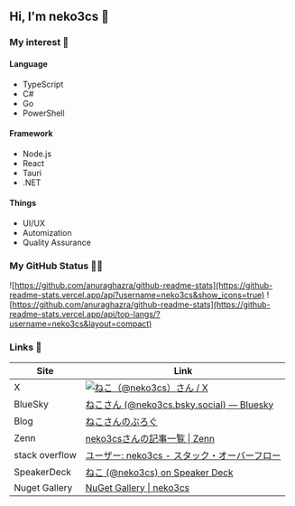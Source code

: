 ## Hi, I'm neko3cs 👋

### My interest 👀

#### Language

- TypeScript
- C#
- Go
- PowerShell

#### Framework

- Node.js
- React
- Tauri
- .NET

#### Things

- UI/UX
- Automization
- Quality Assurance

### My GitHub Status 🐙🐱

![https://github.com/anuraghazra/github-readme-stats](https://github-readme-stats.vercel.app/api?username=neko3cs&show_icons=true)
![https://github.com/anuraghazra/github-readme-stats](https://github-readme-stats.vercel.app/api/top-langs/?username=neko3cs&layout=compact)

### Links 🔗

| Site           | Link                                                                                                                  |
| -------------- | --------------------------------------------------------------------------------------------------------------------- |
| X              | [![ねこ（@neko3cs）さん / X](https://img.shields.io/twitter/follow/neko3cs.svg?style=social)](https://twitter.com/neko3cs) |
| BlueSky        | [ねこさん (@neko3cs.bsky.social) — Bluesky](https://bsky.app/profile/neko3cs.bsky.social)                               |
| Blog           | [ねこさんのぶろぐ](https://www.neko3cs.net/)                                                                              |
| Zenn           | [neko3csさんの記事一覧 &#124; Zenn](https://zenn.dev/neko3cs)                                                            |
| stack overflow | [ユーザー: neko3cs - スタック・オーバーフロー](https://ja.stackoverflow.com/users/37413/neko3cs)                               |
| SpeakerDeck    | [ねこ (@neko3cs) on Speaker Deck](https://speakerdeck.com/neko3cs)                                                     |
| Nuget Gallery  | [NuGet Gallery &#124; neko3cs](https://www.nuget.org/profiles/neko3cs)                                                |
